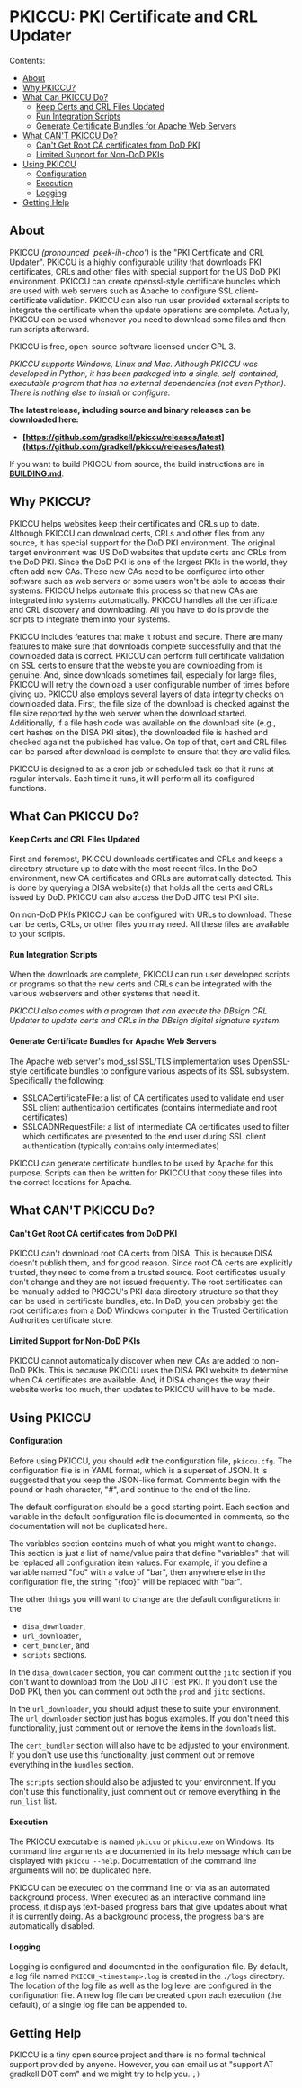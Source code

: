 <!--
Copyright 2019 Gradkell Systems, Inc. Author: Mike R. Prevost,
mprevost@gradkell.com

This file is part of PKICCU.

PKICCU is free software: you can redistribute it and/or modify it under the
terms of the GNU General Public License as published by the Free Software
Foundation, either version 3 of the License, or (at your option) any later
version.

PKICCU is distributed in the hope that it will be useful, but WITHOUT ANY
WARRANTY; without even the implied warranty of MERCHANTABILITY or FITNESS FOR A
PARTICULAR PURPOSE.  See the GNU General Public License for more details.

You should have received a copy of the GNU General Public License along with
this program.  If not, see <https://www.gnu.org/licenses/>.
-->

# PKICCU: PKI Certificate and CRL Updater

Contents:

- [About](#about)
- [Why PKICCU?](#why-pkiccu)
- [What Can PKICCU Do?](#what-can-pkiccu-do)
  - [Keep Certs and CRL Files Updated](#keep-certs-and-crl-files-updated)
  - [Run Integration Scripts](#run-integration-scripts)
  - [Generate Certificate Bundles for Apache Web
    Servers](#generate-certificate-bundles-for-apache-web-servers)
- [What CAN'T PKICCU Do?](#what-cant-pkiccu-do)
  - [Can't Get Root CA certificates from DoD
    PKI](#cant-get-root-ca-certificates-from-dod-pki)
  - [Limited Support for Non-DoD PKIs](#limited-support-for-non-dod-pkis)
- [Using PKICCU](#using-pkiccu)
  - [Configuration](#configuration)
  - [Execution](#execution)
  - [Logging](#logging)
- [Getting Help](#getting-help)

## About

PKICCU _(pronounced 'peek-ih-choo')_ is the "PKI Certificate and CRL Updater".
PKICCU is a highly configurable utility that downloads PKI certificates, CRLs
and other files with special support for the US DoD PKI environment. PKICCU can
create openssl-style certificate bundles which are used with web servers such as
Apache to configure SSL client-certificate validation. PKICCU can also run user
provided external scripts to integrate the certificate when the update
operations are complete. Actually, PKICCU can be used whenever you need to
download some files and then run scripts afterward.

PKICCU is free, open-source software licensed under GPL 3.

_PKICCU supports Windows, Linux and Mac. Although PKICCU was developed in
Python, it has been packaged into a single, self-contained, executable program
that has no external dependencies (not even Python). There is nothing else to
install or configure._

**The latest release, including source and binary releases can be downloaded
here:**

- **[https://github.com/gradkell/pkiccu/releases/latest](https://github.com/gradkell/pkiccu/releases/latest)**

If you want to build PKICCU from source, the build instructions are in
**[BUILDING.md](BUILDING.md)**.

## Why PKICCU?

PKICCU helps websites keep their certificates and CRLs up to date. Although
PKICCU can download certs, CRLs and other files from any source, it has special
support for the DoD PKI environment. The original target environment was US DoD
websites that update certs and CRLs from the DoD PKI. Since the DoD PKI is one
of the largest PKIs in the world, they often add new CAs. These new CAs need to
be configured into other software such as web servers or some users won't be
able to access their systems. PKICCU helps automate this process so that new CAs
are integrated into systems automatically. PKICCU handles all the certificate
and CRL discovery and downloading. All you have to do is provide the scripts to
integrate them into your systems.

PKICCU includes features that make it robust and secure. There are many features
to make sure that downloads complete successfully and that the downloaded data
is correct. PKICCU can perform full certificate validation on SSL certs to
ensure that the website you are downloading from is genuine. And, since
downloads sometimes fail, especially for large files, PKICCU will retry the
download a user configurable number of times before giving up. PKICCU also
employs several layers of data integrity checks on downloaded data. First, the
file size of the download is checked against the file size reported by the web
server when the download started. Additionally, if a file hash code was
available on the download site (e.g., cert hashes on the DISA PKI sites), the
downloaded file is hashed and checked against the published has value. On top of
that, cert and CRL files can be parsed after download is complete to ensure that
they are valid files.

PKICCU is designed to as a cron job or scheduled task so that it runs at regular
intervals. Each time it runs, it will perform all its configured functions.

## What Can PKICCU Do?

#### Keep Certs and CRL Files Updated

First and foremost, PKICCU downloads certificates and CRLs and keeps a directory
structure up to date with the most recent files. In the DoD environment, new CA
certificates and CRLs are automatically detected. This is done by querying a
DISA website(s) that holds all the certs and CRLs issued by DoD. PKICCU can also
access the DoD JITC test PKI site.

On non-DoD PKIs PKICCU can be configured with URLs to download. These can be
certs, CRLs, or other files you may need. All these files are available to your
scripts.

#### Run Integration Scripts

When the downloads are complete, PKICCU can run user developed scripts or
programs so that the new certs and CRLs can be integrated with the various
webservers and other systems that need it.

_PKICCU also comes with a program that can execute the DBsign CRL Updater to
update certs and CRLs in the DBsign digital signature system._

#### Generate Certificate Bundles for Apache Web Servers

The Apache web server's mod_ssl SSL/TLS implementation uses OpenSSL-style
certificate bundles to configure various aspects of its SSL subsystem.
Specifically the following:

- SSLCACertificateFile: a list of CA certificates used to validate end user SSL
  client authentication certificates (contains intermediate and root
  certificates)
- SSLCADNRequestFile: a list of intermediate CA certificates used to filter
  which certificates are presented to the end user during SSL client
  authentication (typically contains only intermediates)

PKICCU can generate certificate bundles to be used by Apache for this purpose.
Scripts can then be written for PKICCU that copy these files into the correct
locations for Apache.

## What CAN'T PKICCU Do?

#### Can't Get Root CA certificates from DoD PKI

PKICCU can't download root CA certs from DISA. This is because DISA doesn't
publish them, and for good reason. Since root CA certs are explicitly trusted,
they need to come from a trusted source. Root certificates usually don't change
and they are not issued frequently. The root certificates can be manually added
to PKICCU's PKI data directory structure so that they can be used in certificate
bundles, etc. In DoD, you can probably get the root certificates from a DoD
Windows computer in the Trusted Certification Authorities certificate store.

#### Limited Support for Non-DoD PKIs

PKICCU cannot automatically discover when new CAs are added to non-DoD PKIs.
This is because PKICCU uses the DISA PKI website to determine when CA
certificates are available. And, if DISA changes the way their website works too
much, then updates to PKICCU will have to be made.

## Using PKICCU

#### Configuration

Before using PKICCU, you should edit the configuration file, `pkiccu.cfg`. The
configuration file is in YAML format, which is a superset of JSON. It is
suggested that you keep the JSON-like format. Comments begin with the pound or
hash character, "#", and continue to the end of the line.

The default configuration should be a good starting point. Each section and
variable in the default configuration file is documented in comments, so the
documentation will not be duplicated here.

The variables section contains much of what you might want to change. This
section is just a list of name/value pairs that define "variables" that will be
replaced all configuration item values. For example, if you define a variable
named "foo" with a value of "bar", then anywhere else in the configuration file,
the string "{foo}" will be replaced with "bar".

The other things you will want to change are the default configurations in the

- `disa_downloader`,
- `url_downloader`,
- `cert_bundler`, and
- `scripts` sections.

In the `disa_downloader` section, you can comment out the `jitc` section if you
don't want to download from the DoD JITC Test PKI. If you don't use the DoD PKI,
then you can comment out both the `prod` and `jitc` sections.

In the `url_downloader`, you should adjust these to suite your environment. The
`url_downloader` section just has bogus examples. If you don't need this
functionality, just comment out or remove the items in the `downloads` list.

The `cert_bundler` section will also have to be adjusted to your environment. If
you don't use use this functionality, just comment out or remove everything in
the `bundles` section.

The `scripts` section should also be adjusted to your environment. If you don't
use this functionality, just comment out or remove everything in the `run_list`
list.

#### Execution

The PKICCU executable is named `pkiccu` or `pkiccu.exe` on Windows. Its command
line arguments are documented in its help message which can be displayed with
`pkiccu --help`. Documentation of the command line arguments will not be
duplicated here.

PKICCU can be executed on the command line or via as an automated background
process. When executed as an interactive command line process, it displays
text-based progress bars that give updates about what it is currently doing. As
a background process, the progress bars are automatically disabled.

#### Logging

Logging is configured and documented in the configuration file. By default, a
log file named `PKICCU_<timestamp>.log` is created in the `./logs` directory.
The location of the log file as well as the log level are configured in the
configuration file. A new log file can be created upon each execution (the
default), of a single log file can be appended to.

## Getting Help

PKICCU is a tiny open source project and there is no formal technical support
provided by anyone. However, you can email us at "support AT gradkell DOT com"
and we might try to help you. `;)`
